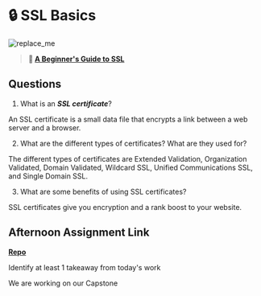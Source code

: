 # 🔒 SSL Basics

![replace_me](https://codeworks.blob.core.windows.net/public/assets/img/illustrations/placeholder.svg)

> **📖 [A Beginner's Guide to SSL](https://codeworksacademy.com/fs-student-guide/resources/wk8-9/07-SSL)**

## Questions

1. What is an ***SSL certificate***?

An SSL certificate is a small data file that encrypts a link between a web server and a browser.

2. What are the different types of certificates? What are they used for?

The different types of certificates are Extended Validation, Organization Validated, Domain Validated, Wildcard SSL, Unified Communications SSL, and Single Domain SSL.

3. What are some benefits of using SSL certificates?

SSL certificates give you encryption and a rank boost to your website.

## Afternoon Assignment Link

**[Repo](https://github.com/PeytonCurr/<ASSIGNMENT_REPO>)**

Identify at least 1 takeaway from today's work

We are working on our Capstone